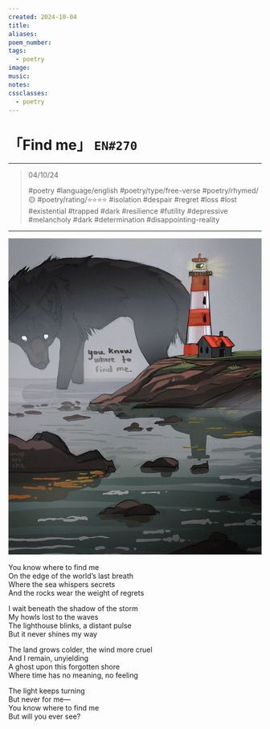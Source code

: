 ```yaml
---
created: 2024-10-04
title:
aliases:
poem_number:
tags:
  - poetry
image:
music:
notes:
cssclasses:
  - poetry
---
```

# 「Find me」 `EN#270`

---

> 04/10/24
> 
> #poetry 
> #language/english 
> #poetry/type/free-verse 
> #poetry/rhymed/🟡 
> #poetry/rating/⭐⭐⭐⭐ 
> #isolation #despair #regret #loss #lost #existential #trapped #dark #resilience #futility #depressive #melancholy #dark #determination #disappointing-reality 

---

![poem-find_me](../!art/poem-find_me.jpg)


You know where to find me  
On the edge of the world’s last breath  
Where the sea whispers secrets  
And the rocks wear the weight of regrets  
  
I wait beneath the shadow of the storm  
My howls lost to the waves  
The lighthouse blinks, a distant pulse  
But it never shines my way  
  
The land grows colder, the wind more cruel  
And I remain, unyielding  
A ghost upon this forgotten shore  
Where time has no meaning, no feeling  
  
The light keeps turning  
But never for me—  
You know where to find me  
But will you ever see?